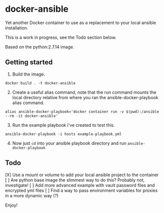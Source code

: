 # docker-ansible
Yet another Docker container to use as a replacement to your local ansible installation. 

This is a work in progress, see the Todo section below.

Based on the python:2.7.14 image.

## Getting started
1. Build the image.
```
docker build . -t docker-ansible
```
2. Create a useful alias command, note that the run command mounts the local directory relative from where you ran the ansible-docker-playbook alias command.
```
alias ansible-docker-playbook='docker container run -v $(pwd):/ansible --rm -it docker-ansible'
```
3. Run the example playbook i've created to test this.
```
ansible-docker-playbook -i hosts example-playbook.yml
```
4. Now just `cd` into your ansible playbook directory and run `ansible-docker-playbook`

## Todo
[X] Use a mount or volume to add your local ansible project to the container
[ ] Are python base image the slimmest way to do this? Probably not, investigate!
[ ] Add more advanced example with vault password files and encrypted yml files
[ ] Find a way to pass environment variables for proxies in a more dynamic way (?)

Enjoy!
